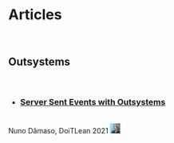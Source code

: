 # Articles
<br />
  
## Outsystems
<br />  
 
- ### [Server Sent Events with Outsystems](/posts/2020-03-01-OutsystemsSSE.md/)  

<br />
Nuno Dâmaso, DoiTLean 2021 <img src="images/bio-photo.jpg" width="20" height="20" />  

